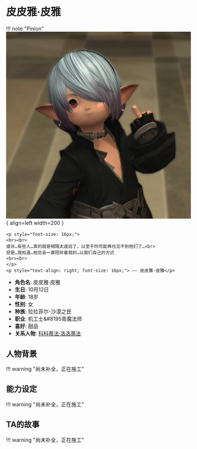 # **皮皮雅·皮雅**

!!! note "Pinion"
    ![Image title](./Image/Pinion.png){ align=left width=200 }

    <p style="font-size: 16px;">
    <br><br>
    或许…有些人…真的就是相隔太遥远了，以至于你可能再也见不到他们了…<br>
    但是…我知道…他总会一直陪伴着我的…以我们自己的方式
    <br><br>
    </p>
    <p style="text-align: right; font-size: 16px;"> —— 皮皮雅·皮雅</p>

  - **角色名**: 皮皮雅·皮雅
  - **生日**: 10月12日
  - **年龄**: 18岁 
  - **性别**: 女
  - **种族**: 拉拉菲尔-沙漠之民  
  - **职业**: 机工士&#8195青魔法师 
  - **喜好**: 甜品  
  - **关系人物**: [科科蒂法·洛洛蒂法](Netalie.md)

## **人物背景**
!!! warning "尚未补全，正在施工"

## **能力设定**
!!! warning "尚未补全，正在施工"

## **TA的故事**
!!! warning "尚未补全，正在施工"